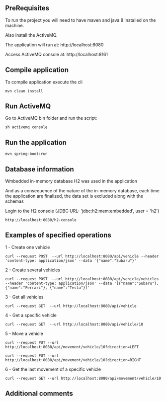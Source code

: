 ## PreRequisites

To run the project you will need to have maven and java 8 installed on the machine.

Also install the ActiveMQ.

The application will run at: http://localhost:8080

Access ActiveMQ console at: http://localhost:8161

## Compile application

To compile application execute the cli

```
mvn clean install
``` 

## Run ActiveMQ

Go to ActiveMQ bin folder and run the script:
```
sh activemq console
```
 
## Run the application

```
mvn spring-boot:run
```

## Database information

Wmbedded in-memory database H2 was used in the application

And as a consequence of the nature of the in-memory database, each time the application are finalized, the data set is excluded along with the schemas

Login to the H2 console (JDBC URL: 'jdbc:h2:mem:embedded', user = 'h2')
```
http://localhost:8080/h2-console
``` 

## Examples of specified operations

1 - Create one vehicle
```
curl --request POST  --url http://localhost:8080/api/vehicle --header 'content-type: application/json' --data '{"name":"Subaru"}' 
```
2 - Create several vehicles
```
curl --request POST  --url http://localhost:8080/api/vehicle/vehicles --header 'content-type: application/json' --data '[{"name":"Subaru"}, {"name":"Ferrari"}, {"name":"Tesla"}]'
```
3 - Get all vehicles
```
curl --request GET  --url http://localhost:8080/api/vehicle
```
4 - Get a specific vehicle
```
curl --request GET  --url http://localhost:8080/api/vehicle/10
```
5 - Move a vehicle
```
curl --request PUT --url http://localhost:8080/api/movement/vehicle/10?direction=LEFT 
```
```
curl --request PUT --url http://localhost:8080/api/movement/vehicle/10?direction=RIGHT
```
6 - Get the last movement of a specific vehicle
```
curl --request GET --url http://localhost:8080/api/movement/vehicle/10 
```

## Additional comments